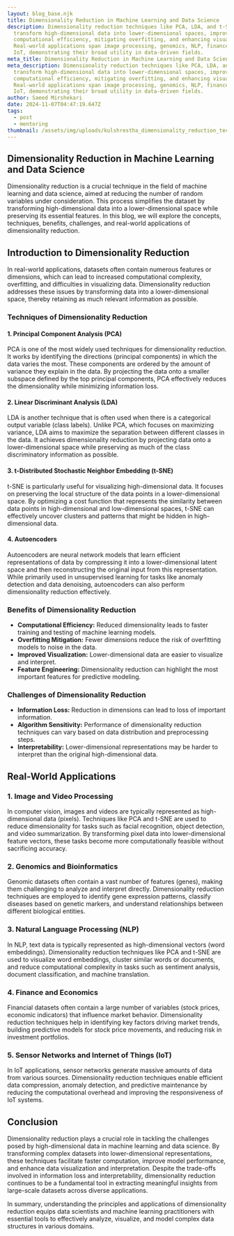 ```yaml
---
layout: blog_base.njk
title: Dimensionality Reduction in Machine Learning and Data Science
description: Dimensionality reduction techniques like PCA, LDA, and t-SNE
  transform high-dimensional data into lower-dimensional spaces, improving
  computational efficiency, mitigating overfitting, and enhancing visualization.
  Real-world applications span image processing, genomics, NLP, finance, and
  IoT, demonstrating their broad utility in data-driven fields.
meta_title: Dimensionality Reduction in Machine Learning and Data Science
meta_description: Dimensionality reduction techniques like PCA, LDA, and t-SNE
  transform high-dimensional data into lower-dimensional spaces, improving
  computational efficiency, mitigating overfitting, and enhancing visualization.
  Real-world applications span image processing, genomics, NLP, finance, and
  IoT, demonstrating their broad utility in data-driven fields.
author: Saeed Mirshekari
date: 2024-11-07T04:47:19.647Z
tags:
  - post
  - mentoring
thumbnail: /assets/img/uploads/kulshrestha_dimensionality_reduction_techniques_data_science_1-4228665499.png
---
```

## Dimensionality Reduction in Machine Learning and Data Science

Dimensionality reduction is a crucial technique in the field of machine learning and data science, aimed at reducing the number of random variables under consideration. This process simplifies the dataset by transforming high-dimensional data into a lower-dimensional space while preserving its essential features. In this blog, we will explore the concepts, techniques, benefits, challenges, and real-world applications of dimensionality reduction.

## Introduction to Dimensionality Reduction

In real-world applications, datasets often contain numerous features or dimensions, which can lead to increased computational complexity, overfitting, and difficulties in visualizing data. Dimensionality reduction addresses these issues by transforming data into a lower-dimensional space, thereby retaining as much relevant information as possible.

### Techniques of Dimensionality Reduction

#### 1. **Principal Component Analysis (PCA)**

PCA is one of the most widely used techniques for dimensionality reduction. It works by identifying the directions (principal components) in which the data varies the most. These components are ordered by the amount of variance they explain in the data. By projecting the data onto a smaller subspace defined by the top principal components, PCA effectively reduces the dimensionality while minimizing information loss.

#### 2. **Linear Discriminant Analysis (LDA)**

LDA is another technique that is often used when there is a categorical output variable (class labels). Unlike PCA, which focuses on maximizing variance, LDA aims to maximize the separation between different classes in the data. It achieves dimensionality reduction by projecting data onto a lower-dimensional space while preserving as much of the class discriminatory information as possible.

#### 3. **t-Distributed Stochastic Neighbor Embedding (t-SNE)**

t-SNE is particularly useful for visualizing high-dimensional data. It focuses on preserving the local structure of the data points in a lower-dimensional space. By optimizing a cost function that represents the similarity between data points in high-dimensional and low-dimensional spaces, t-SNE can effectively uncover clusters and patterns that might be hidden in high-dimensional data.

#### 4. **Autoencoders**

Autoencoders are neural network models that learn efficient representations of data by compressing it into a lower-dimensional latent space and then reconstructing the original input from this representation. While primarily used in unsupervised learning for tasks like anomaly detection and data denoising, autoencoders can also perform dimensionality reduction effectively.

### Benefits of Dimensionality Reduction

- **Computational Efficiency:** Reduced dimensionality leads to faster training and testing of machine learning models.
- **Overfitting Mitigation:** Fewer dimensions reduce the risk of overfitting models to noise in the data.
- **Improved Visualization:** Lower-dimensional data are easier to visualize and interpret.
- **Feature Engineering:** Dimensionality reduction can highlight the most important features for predictive modeling.

### Challenges of Dimensionality Reduction

- **Information Loss:** Reduction in dimensions can lead to loss of important information.
- **Algorithm Sensitivity:** Performance of dimensionality reduction techniques can vary based on data distribution and preprocessing steps.
- **Interpretability:** Lower-dimensional representations may be harder to interpret than the original high-dimensional data.

## Real-World Applications

### 1. Image and Video Processing

In computer vision, images and videos are typically represented as high-dimensional data (pixels). Techniques like PCA and t-SNE are used to reduce dimensionality for tasks such as facial recognition, object detection, and video summarization. By transforming pixel data into lower-dimensional feature vectors, these tasks become more computationally feasible without sacrificing accuracy.

### 2. Genomics and Bioinformatics

Genomic datasets often contain a vast number of features (genes), making them challenging to analyze and interpret directly. Dimensionality reduction techniques are employed to identify gene expression patterns, classify diseases based on genetic markers, and understand relationships between different biological entities.

### 3. Natural Language Processing (NLP)

In NLP, text data is typically represented as high-dimensional vectors (word embeddings). Dimensionality reduction techniques like PCA and t-SNE are used to visualize word embeddings, cluster similar words or documents, and reduce computational complexity in tasks such as sentiment analysis, document classification, and machine translation.

### 4. Finance and Economics

Financial datasets often contain a large number of variables (stock prices, economic indicators) that influence market behavior. Dimensionality reduction techniques help in identifying key factors driving market trends, building predictive models for stock price movements, and reducing risk in investment portfolios.

### 5. Sensor Networks and Internet of Things (IoT)

In IoT applications, sensor networks generate massive amounts of data from various sources. Dimensionality reduction techniques enable efficient data compression, anomaly detection, and predictive maintenance by reducing the computational overhead and improving the responsiveness of IoT systems.

## Conclusion

Dimensionality reduction plays a crucial role in tackling the challenges posed by high-dimensional data in machine learning and data science. By transforming complex datasets into lower-dimensional representations, these techniques facilitate faster computation, improve model performance, and enhance data visualization and interpretation. Despite the trade-offs involved in information loss and interpretability, dimensionality reduction continues to be a fundamental tool in extracting meaningful insights from large-scale datasets across diverse applications.

In summary, understanding the principles and applications of dimensionality reduction equips data scientists and machine learning practitioners with essential tools to effectively analyze, visualize, and model complex data structures in various domains.

